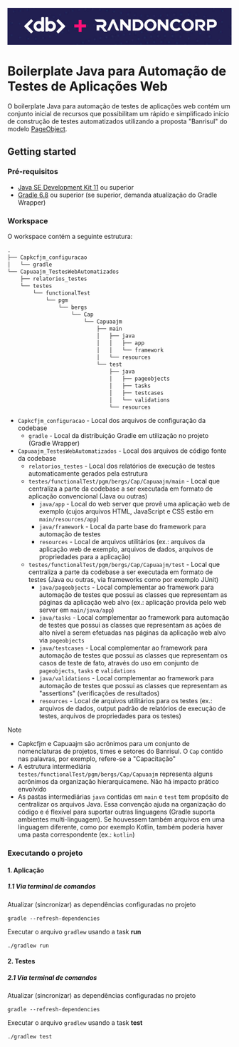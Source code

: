 ![Logo](logo.png)

# Boilerplate Java para Automação de Testes de Aplicações Web

O boilerplate Java para automação de testes de aplicações web contém um conjunto inicial de recursos que possibilitam um rápido e simplificado início de construção de testes automatizados utilizando a proposta "Banrisul" do modelo [PageObject](https://martinfowler.com/bliki/PageObject.html).

## Getting started

### Pré-requisitos

- [Java SE Development Kit 11](https://www.oracle.com/br/java/technologies/downloads/#java11) ou superior
- [Gradle 6.8](https://docs.gradle.org/6.8/userguide/installation.html#installing_with_a_package_manager) ou superior (se superior, demanda atualização do Gradle Wrapper)

### Workspace

O workspace contém a seguinte estrutura:

```shell
.
├── Capkcfjm_configuracao
│   └── gradle
└── Capuaajm_TestesWebAutomatizados
    ├── relatorios_testes
    └── testes
        └── functionalTest
            └── pgm
                └── bergs
                    └── Cap
                        └── Capuaajm
                            ├── main
                            │   ├── java
                            │   │   ├── app
                            │   │   └── framework
                            │   └── resources
                            └── test
                                ├── java
                                │   ├── pageobjects
                                │   ├── tasks
                                │   ├── testcases
                                │   └── validations
                                └── resources
```

- `Capkcfjm_configuracao` - Local dos arquivos de configuração da codebase
  - `gradle` - Local da distribuição Gradle em utilização no projeto (Gradle Wrapper)
- `Capuaajm_TestesWebAutomatizados` - Local dos arquivos de código fonte da codebase
  - `relatorios_testes` - Local dos relatórios de execução de testes automaticamente gerados pela estrutura
  - `testes/functionalTest/pgm/bergs/Cap/Capuaajm/main` - Local que centraliza a parte da codebase a ser executada em formato de aplicação convencional (Java ou outras)
    - `java/app` - Local do web server que provê uma aplicação web de exemplo (cujos arquivos HTML, JavaScript e CSS estão em `main/resources/app`)
    - `java/framework` - Local da parte base do framework para automação de testes
    - `resources` - Local de arquivos utilitários (ex.: arquivos da aplicação web de exemplo, arquivos de dados, arquivos de propriedades para a aplicação)
  - `testes/functionalTest/pgm/bergs/Cap/Capuaajm/test` - Local que centraliza a parte da codebase a ser executada em formato de testes (Java ou outras, via frameworks como por exemplo JUnit)
    - `java/pageobjects` - Local complementar ao framework para automação de testes que possui as classes que representam as páginas da aplicação web alvo (ex.: aplicação provida pelo web server em `main/java/app`)
    - `java/tasks` - Local complementar ao framework para automação de testes que possui as classes que representam as ações de alto nível a serem efetuadas nas páginas da aplicação web alvo via `pageobjects`
    - `java/testcases` - Local complementar ao framework para automação de testes que possui as classes que representam os casos de teste de fato, através do uso em conjunto de `pageobjects`, `tasks` e `validations`
    - `java/validations` - Local complementar ao framework para automação de testes que possui as classes que representam as "assertions" (verificações de resultados)
    - `resources` - Local de arquivos utilitários para os testes (ex.: arquivos de dados, output padrão de relatórios de execução de testes, arquivos de propriedades para os testes)

> [!NOTE]
> * Capkcfjm e Capuaajm são acrônimos para um conjunto de nomenclaturas de projetos, times e setores do Banrisul. O `Cap` contido nas palavras, por exemplo, refere-se a "Capacitação"
> * A estrutura intermediária `testes/functionalTest/pgm/bergs/Cap/Capuaajm` representa alguns acrônimos da organização hierarquicamene. Não há impacto prático envolvido
> * As pastas intermediárias `java` contidas em `main` e `test` tem propósito de centralizar os arquivos Java. Essa convenção ajuda na organização do código e é flexível para suportar outras linguagens (Gradle suporta ambientes multi-linguagem). Se houvessem também arquivos em uma linguagem diferente, como por exemplo Kotlin, também poderia haver uma pasta correspondente (ex.: `kotlin`)

### Executando o projeto

#### 1. Aplicação

##### 1.1 Via terminal de comandos

Atualizar (sincronizar) as dependências configuradas no projeto
```shell
gradle --refresh-dependencies
```

Executar o arquivo `gradlew` usando a task **run** 
```shell
./gradlew run
```

#### 2. Testes

##### 2.1 Via terminal de comandos

Atualizar (sincronizar) as dependências configuradas no projeto
```shell
gradle --refresh-dependencies
```

Executar o arquivo `gradlew` usando a task **test** 
```shell
./gradlew test
```
